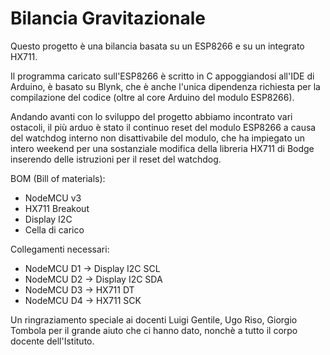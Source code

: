 # Bilancia Gravitazionale

Questo progetto è una bilancia basata su un ESP8266 e su un integrato HX711.

Il programma caricato sull'ESP8266 è scritto in C appoggiandosi all'IDE di Arduino, è basato su Blynk, che è anche l'unica dipendenza richiesta per la compilazione del codice (oltre al core Arduino del modulo ESP8266).

Andando avanti con lo sviluppo del progetto abbiamo incontrato vari ostacoli, il più arduo è stato il continuo reset del modulo ESP8266 a causa del watchdog interno non disattivabile del modulo, che ha impiegato un intero weekend per una sostanziale modifica della libreria HX711 di Bodge inserendo delle istruzioni per il reset del watchdog.

BOM (Bill of materials):
- NodeMCU v3
- HX711 Breakout
- Display I2C
- Cella di carico

Collegamenti necessari:
- NodeMCU D1 -> Display I2C SCL
- NodeMCU D2 -> Display I2C SDA
- NodeMCU D3 -> HX711 DT
- NodeMCU D4 -> HX711 SCK

Un ringraziamento speciale ai docenti Luigi Gentile, Ugo Riso, Giorgio Tombola per il grande aiuto che ci hanno dato, nonchè a tutto il corpo docente dell'Istituto.
